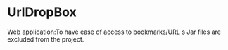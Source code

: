 # UrlDropBox
Web application:To have ease of access to bookmarks/URL s
Jar files are excluded from the project.

